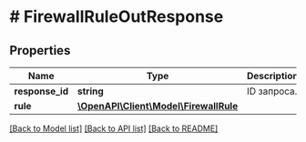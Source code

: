 # # FirewallRuleOutResponse

## Properties

Name | Type | Description | Notes
------------ | ------------- | ------------- | -------------
**response_id** | **string** | ID запроса. | [optional]
**rule** | [**\OpenAPI\Client\Model\FirewallRule**](FirewallRule.md) |  |

[[Back to Model list]](../../README.md#models) [[Back to API list]](../../README.md#endpoints) [[Back to README]](../../README.md)
